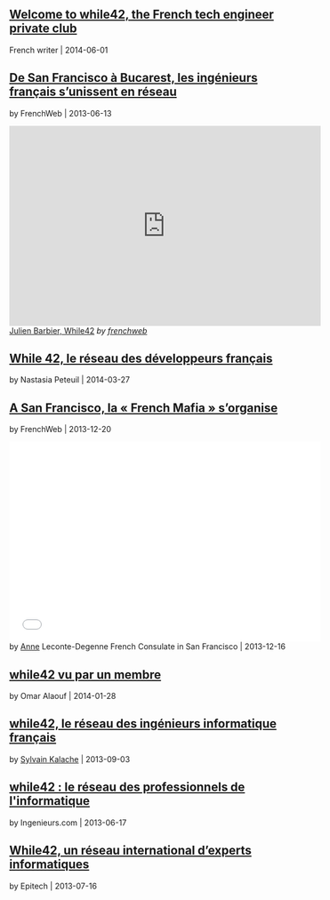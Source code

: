 

## [Welcome to while42, the French tech engineer private club](http://frenchandamericans.blogspot.com/2014/05/welcome-to-while42-french-tech-engineer.html)
French writer | 2014-06-01

## [De San Francisco à Bucarest, les ingénieurs français s’unissent en réseau](http://frenchweb.fr/de-san-francisco-a-bucarest-les-ingenieurs-francais-sunissent-en-reseau/120209)
by FrenchWeb | 2013-06-13

<iframe frameborder="0" width="560" height="360" src="http://www.dailymotion.com/embed/video/x10u11m"></iframe>  
<a href="http://www.dailymotion.com/video/x10u11m_julien-barbier-while42_tech" target="_blank">Julien Barbier, While42</a> <i>by <a href="http://www.dailymotion.com/frenchweb" target="_blank">frenchweb</a></i>

## [While 42, le réseau des développeurs français](http://www.usine-digitale.fr/article/while-42-le-reseau-des-developpeurs-francais.N244036)
by Nastasia Peteuil | 2014-03-27

## [A San Francisco, la « French Mafia » s’organise](http://frenchweb.fr/a-san-francisco-la-french-mafia-sorganise/135316)
by FrenchWeb | 2013-12-20

<iframe width="560" height="360" src="//www.youtube.com/embed/bOm_AohYbQY" frameborder="0" allowfullscreen></iframe>
by <a href="www.linkedin.com/pub/anne-leconte-degenne/32/a79/304">Anne</a> Leconte-Degenne French Consulate in San Francisco | 2013-12-16

## [while42 vu par un membre](http://madeinsyria.fr/posts/while42-vu-en-tant-que-membre)
by Omar Alaouf | 2014-01-28<br />

## [while42, le réseau des ingénieurs informatique français](http://sanfrancisco.sylvainkalache.com/2013/09/while42-le-r%C3%A9seau-des-ing%C3%A9nieurs-informatique-fran%C3%A7ais.html)
by <a href="https://twitter.com/SylvainKalache" target="_blank">Sylvain Kalache</a> | 2013-09-03

## [while42 : le réseau des professionnels de l'informatique](http://www.ingenieurs.com/blog/while42-reseau-professionnels-de-l-informatique-823.php)
by Ingenieurs.com | 2013-06-17

## [While42, un réseau international d’experts informatiques](http://www.epitech.eu/lancement-while42-reseautage-networking-epitech-epita-reseau-experts-informatiques-art1506.html)
by Epitech | 2013-07-16

